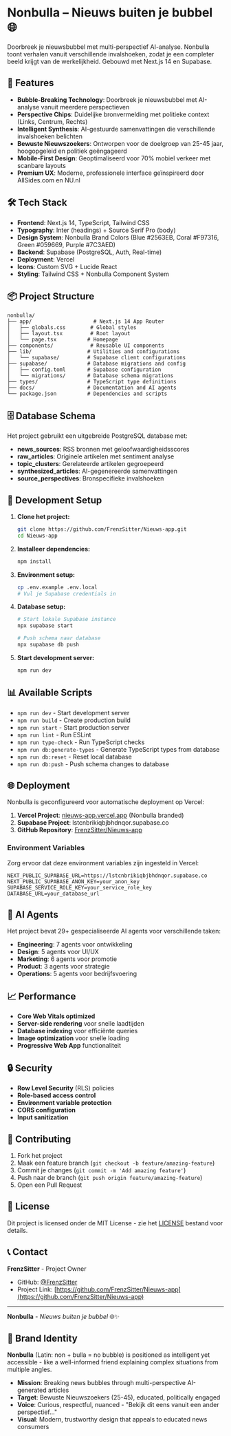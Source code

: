 # Nonbulla – Nieuws buiten je bubbel 🌐

Doorbreek je nieuwsbubbel met multi-perspectief AI-analyse. Nonbulla toont verhalen vanuit verschillende invalshoeken, zodat je een completer beeld krijgt van de werkelijkheid. Gebouwd met Next.js 14 en Supabase.

## 🚀 Features

- **Bubble-Breaking Technology**: Doorbreek je nieuwsbubbel met AI-analyse vanuit meerdere perspectieven
- **Perspective Chips**: Duidelijke bronvermelding met politieke context (Links, Centrum, Rechts)
- **Intelligent Synthesis**: AI-gestuurde samenvattingen die verschillende invalshoeken belichten
- **Bewuste Nieuwszoekers**: Ontworpen voor de doelgroep van 25-45 jaar, hoogopgeleid en politiek geëngageerd
- **Mobile-First Design**: Geoptimaliseerd voor 70% mobiel verkeer met scanbare layouts
- **Premium UX**: Moderne, professionele interface geïnspireerd door AllSides.com en NU.nl

## 🛠️ Tech Stack

- **Frontend**: Next.js 14, TypeScript, Tailwind CSS
- **Typography**: Inter (headings) + Source Serif Pro (body)
- **Design System**: Nonbulla Brand Colors (Blue #2563EB, Coral #F97316, Green #059669, Purple #7C3AED)
- **Backend**: Supabase (PostgreSQL, Auth, Real-time)
- **Deployment**: Vercel
- **Icons**: Custom SVG + Lucide React
- **Styling**: Tailwind CSS + Nonbulla Component System

## 📦 Project Structure

```
nonbulla/
├── app/                    # Next.js 14 App Router
│   ├── globals.css        # Global styles
│   ├── layout.tsx         # Root layout
│   └── page.tsx          # Homepage
├── components/            # Reusable UI components
├── lib/                  # Utilities and configurations
│   └── supabase/         # Supabase client configurations
├── supabase/             # Database migrations and config
│   ├── config.toml       # Supabase configuration
│   └── migrations/       # Database schema migrations
├── types/                # TypeScript type definitions
├── docs/                 # Documentation and AI agents
└── package.json          # Dependencies and scripts
```

## 🗄️ Database Schema

Het project gebruikt een uitgebreide PostgreSQL database met:

- **news_sources**: RSS bronnen met geloofwaardigheidsscores
- **raw_articles**: Originele artikelen met sentiment analyse
- **topic_clusters**: Gerelateerde artikelen gegroepeerd
- **synthesized_articles**: AI-gegenereerde samenvattingen
- **source_perspectives**: Bronspecifieke invalshoeken

## 🔧 Development Setup

1. **Clone het project:**
   ```bash
   git clone https://github.com/FrenzSitter/Nieuws-app.git
   cd Nieuws-app
   ```

2. **Installeer dependencies:**
   ```bash
   npm install
   ```

3. **Environment setup:**
   ```bash
   cp .env.example .env.local
   # Vul je Supabase credentials in
   ```

4. **Database setup:**
   ```bash
   # Start lokale Supabase instance
   npx supabase start
   
   # Push schema naar database
   npx supabase db push
   ```

5. **Start development server:**
   ```bash
   npm run dev
   ```

## 📊 Available Scripts

- `npm run dev` - Start development server
- `npm run build` - Create production build
- `npm run start` - Start production server
- `npm run lint` - Run ESLint
- `npm run type-check` - Run TypeScript checks
- `npm run db:generate-types` - Generate TypeScript types from database
- `npm run db:reset` - Reset local database
- `npm run db:push` - Push schema changes to database

## 🌐 Deployment

Nonbulla is geconfigureerd voor automatische deployment op Vercel:

1. **Vercel Project**: [nieuws-app.vercel.app](https://nieuws-app.vercel.app) (Nonbulla branded)
2. **Supabase Project**: lstcnbrikiqbjbhdnqor.supabase.co
3. **GitHub Repository**: [FrenzSitter/Nieuws-app](https://github.com/FrenzSitter/Nieuws-app)

### Environment Variables

Zorg ervoor dat deze environment variables zijn ingesteld in Vercel:

```env
NEXT_PUBLIC_SUPABASE_URL=https://lstcnbrikiqbjbhdnqor.supabase.co
NEXT_PUBLIC_SUPABASE_ANON_KEY=your_anon_key
SUPABASE_SERVICE_ROLE_KEY=your_service_role_key
DATABASE_URL=your_database_url
```

## 🤖 AI Agents

Het project bevat 29+ gespecialiseerde AI agents voor verschillende taken:

- **Engineering**: 7 agents voor ontwikkeling
- **Design**: 5 agents voor UI/UX
- **Marketing**: 6 agents voor promotie
- **Product**: 3 agents voor strategie
- **Operations**: 5 agents voor bedrijfsvoering

## 📈 Performance

- **Core Web Vitals optimized**
- **Server-side rendering** voor snelle laadtijden
- **Database indexing** voor efficiënte queries
- **Image optimization** voor snelle loading
- **Progressive Web App** functionaliteit

## 🔒 Security

- **Row Level Security** (RLS) policies
- **Role-based access control**
- **Environment variable protection**
- **CORS configuration**
- **Input sanitization**

## 🤝 Contributing

1. Fork het project
2. Maak een feature branch (`git checkout -b feature/amazing-feature`)
3. Commit je changes (`git commit -m 'Add amazing feature'`)
4. Push naar de branch (`git push origin feature/amazing-feature`)
5. Open een Pull Request

## 📄 License

Dit project is licensed onder de MIT License - zie het [LICENSE](LICENSE) bestand voor details.

## 📞 Contact

**FrenzSitter** - Project Owner
- GitHub: [@FrenzSitter](https://github.com/FrenzSitter)
- Project Link: [https://github.com/FrenzSitter/Nieuws-app](https://github.com/FrenzSitter/Nieuws-app)

---

**Nonbulla** - *Nieuws buiten je bubbel* 🌐✨

## 🎯 Brand Identity

**Nonbulla** (Latin: non + bulla = no bubble) is positioned as intelligent yet accessible - like a well-informed friend explaining complex situations from multiple angles.

- **Mission**: Breaking news bubbles through multi-perspective AI-generated articles
- **Target**: Bewuste Nieuwszoekers (25-45), educated, politically engaged
- **Voice**: Curious, respectful, nuanced - "Bekijk dit eens vanuit een ander perspectief..."
- **Visual**: Modern, trustworthy design that appeals to educated news consumers
